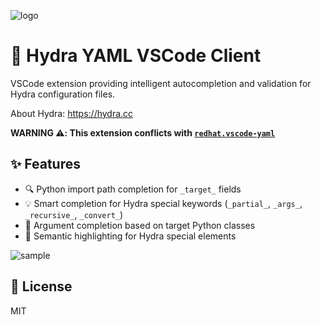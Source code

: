 ![logo](https://github.com/Geson-anko/python-hydra-yaml/blob/main/python-hydra-yaml/docs/images/logo.png?raw=true)

# 🐉 Hydra YAML VSCode Client

VSCode extension providing intelligent autocompletion and validation for Hydra configuration files.

About Hydra: <https://hydra.cc>

**WARNING ⚠️: This extension conflicts with [`redhat.vscode-yaml`](https://marketplace.visualstudio.com/items?itemName=redhat.vscode-yaml)**

## ✨ Features

- 🔍 Python import path completion for `_target_` fields
- 💡 Smart completion for Hydra special keywords (`_partial_`, `_args_`, `_recursive_`, `_convert_`)
- 🧩 Argument completion based on target Python classes
- 🎨 Semantic highlighting for Hydra special elements

![sample](https://github.com/Geson-anko/python-hydra-yaml/blob/main/python-hydra-yaml/docs/images/sample.png?raw=true)

## 📄 License

MIT

